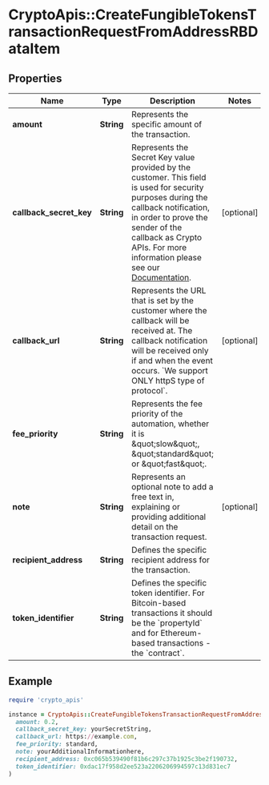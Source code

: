 # CryptoApis::CreateFungibleTokensTransactionRequestFromAddressRBDataItem

## Properties

| Name | Type | Description | Notes |
| ---- | ---- | ----------- | ----- |
| **amount** | **String** | Represents the specific amount of the transaction. |  |
| **callback_secret_key** | **String** | Represents the Secret Key value provided by the customer. This field is used for security purposes during the callback notification, in order to prove the sender of the callback as Crypto APIs. For more information please see our [Documentation](https://developers.cryptoapis.io/technical-documentation/general-information/callbacks#callback-security). | [optional] |
| **callback_url** | **String** | Represents the URL that is set by the customer where the callback will be received at. The callback notification will be received only if and when the event occurs. &#x60;We support ONLY httpS type of protocol&#x60;. | [optional] |
| **fee_priority** | **String** | Represents the fee priority of the automation, whether it is \&quot;slow\&quot;, \&quot;standard\&quot; or \&quot;fast\&quot;. |  |
| **note** | **String** | Represents an optional note to add a free text in, explaining or providing additional detail on the transaction request. | [optional] |
| **recipient_address** | **String** | Defines the specific recipient address for the transaction. |  |
| **token_identifier** | **String** | Defines the specific token identifier. For Bitcoin-based transactions it should be the &#x60;propertyId&#x60; and for Ethereum-based transactions - the &#x60;contract&#x60;. |  |

## Example

```ruby
require 'crypto_apis'

instance = CryptoApis::CreateFungibleTokensTransactionRequestFromAddressRBDataItem.new(
  amount: 0.2,
  callback_secret_key: yourSecretString,
  callback_url: https://example.com,
  fee_priority: standard,
  note: yourAdditionalInformationhere,
  recipient_address: 0xc065b539490f81b6c297c37b1925c3be2f190732,
  token_identifier: 0xdac17f958d2ee523a2206206994597c13d831ec7
)
```

